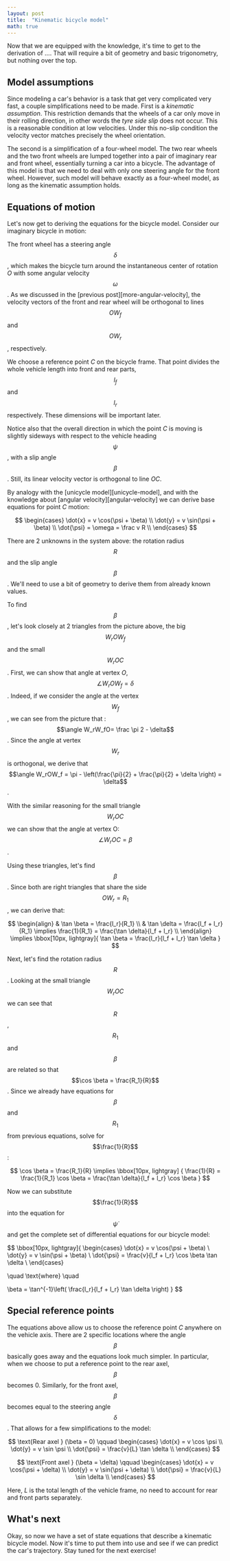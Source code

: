 ```yaml
---
layout: post
title:  "Kinematic bicycle model"
math: true
---
```

Now that we are equipped with the knowledge, it's time to get to the derivation of .... That will require a bit of geometry and basic trigonometry, but nothing over the top. 

## Model assumptions

Since modeling a car's behavior is a task that get very complicated very fast, a couple simplifications need to be made. First is a *kinematic assumption*. This restriction demands that the wheels of a car only move in their rolling direction, in other words the *tyre side slip* does not occur. This is a reasonable condition at low velocities. Under this no-slip condition the velocity vector matches precisely the wheel orientation.

The second is a simplification of a four-wheel model. The two rear wheels and the two front wheels are lumped together into a pair of imaginary rear and front wheel, essentially turning a car into a bicycle. The advantage of this model is that we need to deal with only one steering angle for the front wheel. However, such model will behave exactly as a four-wheel model, as long as the kinematic assumption holds. 

## Equations of motion

Let's now get to deriving the equations for the bicycle model. Consider our imaginary bicycle in motion:

The front wheel has a steering angle $$\delta$$, which makes the bicycle turn around the instantaneous center of rotation *O* with some angular velocity $$\omega$$. As we discussed in the [previous post][more-angular-velocity], the velocity vectors of the front and rear wheel will be orthogonal to lines $$OW_f$$ and $$OW_r$$, respectively.

We choose a reference point *C* on the bicycle frame. That point divides the whole vehicle length into front and rear parts, $$l_f$$ and $$l_r$$ respectively. These dimensions will be important later. 

Notice also that the overall direction in which the point *C* is moving is slightly sideways with respect to the vehicle heading $$\psi$$, with a slip angle $$\beta$$. Still, its linear velocity vector is orthogonal to line *OC*. 

By analogy with the [unicycle model][unicycle-model], and with the knowledge about [angular velocity][angular-velocity] we can derive base equations for point *C* motion: 

$$
\begin{cases}
\dot{x} = v \cos(\psi + \beta) \\
\dot{y} = v \sin(\psi + \beta) \\
\dot{\psi} = \omega = \frac v R \\
\end{cases}
$$

There are 2 unknowns in the system above: the rotation radius $$R$$ and the slip angle $$\beta$$. We'll need to use a bit of geometry to derive them from already known values. 

To find $$\beta$$, let's look closely at 2 triangles from the picture above, the big $$W_rOW_f$$ and the small $$W_rOC$$. First, we can show that angle at vertex *O*, $$\angle W_rOW_f = \delta$$. Indeed, if we consider the angle at the vertex $$W_f$$, we can see from the picture that : $$\angle W_rW_fO= \frac \pi 2 - \delta$$. Since the angle at vertex $$W_r$$ is orthogonal, we derive that $$\angle W_rOW_f = \pi - \left(\frac{\pi}{2} + \frac{\pi}{2} + \delta \right) = \delta$$.

With the similar reasoning for the small triangle $$W_rOC$$ we can show that the angle at vertex O: $$\angle W_rOC = \beta$$.

Using these triangles, let's find $$\beta$$. Since both are right triangles that share the side $$OW_r= R_1$$, we can derive that: 

$$
\begin{align}
   & \tan \beta = \frac{l_r}{R_1} \\
   & \tan \delta = \frac{l_f + l_r}{R_1} \implies \frac{1}{R_1} = \frac{\tan \delta}{l_f + l_r} \\
\end{align}
\implies
\bbox[10px, lightgray]{ \tan \beta = \frac{l_r}{l_f + l_r} \tan \delta }
$$

Next, let's find the rotation radius $$R$$. Looking at the small triangle $$W_rOC$$ we can see that $$R$$, $$R_1$$ and $$\beta$$ are related so that $$\cos \beta = \frac{R_1}{R}$$. Since we already have equations for $$\beta$$ and $$R_1$$ from previous equations, solve for $$\frac{1}{R}$$: 

$$
\cos \beta = \frac{R_1}{R} \implies 
\bbox[10px, lightgray] {
\frac{1}{R} = \frac{1}{R_1} \cos \beta = \frac{\tan \delta}{l_f + l_r} \cos \beta
}
$$

Now we can substitute $$\frac{1}{R}$$ into the equation for $$\dot{\psi}$$ and get the complete set of differential equations for our bicycle model: 

$$
\bbox[10px, lightgray]{
\begin{cases}
\dot{x} = v \cos(\psi + \beta) \\
\dot{y} = v \sin(\psi + \beta) \\
\dot{\psi} = \frac{v}{l_f + l_r} \cos \beta \tan \delta \\
\end{cases}

\quad \text{where} \quad

\beta = \tan^{-1}\left( \frac{l_r}{l_f + l_r} \tan \delta \right)
}
$$

## Special reference points

The equations above allow us to choose the reference point *C* anywhere on the vehicle axis. There are 2 specific locations where the angle $$\beta$$ basically goes away and the equations look much simpler. In particular, when we choose to put a reference point to the rear axel, $$\beta$$ becomes 0. Similarly, for the front axel, $$\beta$$ becomes equal to the steering angle $$\delta$$. That allows for a few simplifications to the model: 

$$
\text{Rear axel } (\beta = 0)  \qquad
\begin{cases} 
\dot{x} = v \cos \psi \\
\dot{y} = v \sin \psi \\
\dot{\psi} = \frac{v}{L} \tan \delta \\
\end{cases} 
$$


$$
\text{Front axel } (\beta = \delta)  \qquad
\begin{cases}
\dot{x} = v \cos(\psi + \delta) \\
\dot{y} = v \sin(\psi + \delta) \\
\dot{\psi} = \frac{v}{L} \sin \delta \\
\end{cases}
$$

Here, *L* is the total length of the vehicle frame, no need to account for rear and front parts separately. 

## What's next

Okay, so now we have a set of state equations that describe a kinematic bicycle model. Now it's time to put them into use and see if we can predict the car's trajectory. Stay tuned for the next exercise! 